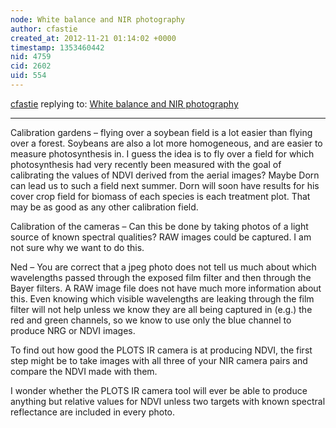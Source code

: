 ```yaml
---
node: White balance and NIR photography
author: cfastie
created_at: 2012-11-21 01:14:02 +0000
timestamp: 1353460442
nid: 4759
cid: 2602
uid: 554
---
```




[cfastie](../profile/cfastie) replying to: [White balance and NIR photography](../notes/nedhorning/11-3-2012/white-balance-and-nir-photography)

----
Calibration gardens – flying over a soybean field is a lot easier than flying over a forest. Soybeans are also a lot more homogeneous, and are easier to measure photosynthesis in.  I guess the idea is to fly over a field for which photosynthesis had very recently been measured with the goal of calibrating the values of NDVI derived from the aerial images? Maybe Dorn can lead us to such a field next summer. Dorn will soon have results for his cover crop field for biomass of each species is each treatment plot.  That may be as good as any other calibration field.

Calibration of the cameras – Can this be done by taking photos of a light source of known spectral qualities? RAW images could be captured.  I am not sure why we want to do this.

Ned – You are correct that a jpeg photo does not tell us much about which wavelengths passed through the exposed film filter and then through the Bayer filters.  A RAW image file does not have much more information about this. Even knowing which visible wavelengths are leaking through the film filter will not help unless we know they are all being captured in (e.g.) the red and green channels, so we know to use only the blue channel to produce NRG or NDVI images.

To find out how good the PLOTS IR camera is at producing NDVI, the first step might be to take images with all three of your NIR camera pairs and compare the NDVI made with them.

I wonder whether the PLOTS IR camera tool will ever be able to produce anything but relative values for NDVI unless two targets with known spectral reflectance are included in every photo.
